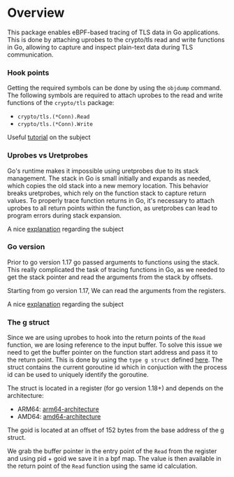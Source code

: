 # Overview

This package enables eBPF-based tracing of TLS data in Go applications.
This is done by attaching uprobes to the crypto/tls read and write functions in Go, allowing to capture and inspect plain-text data during TLS communication.

### Hook points

Getting the required symbols can be done by using the `objdump` command. The following symbols are required to attach uprobes to the read and write functions of the `crypto/tls` package:

- `crypto/tls.(*Conn).Read`
- `crypto/tls.(*Conn).Write`

Useful [tutorial](https://www.grant.pizza/blog/tracing-go-functions-with-ebpf-part-1/) on the subject

### Uprobes vs Uretprobes

Go's runtime makes it impossible using uretprobes due to its stack management.
The stack in Go is small initially and expands as needed, which copies the old
stack into a new memory location. This behavior breaks uretprobes, which rely
on the function stack to capture return values. To properly trace function
returns in Go, it's necessary to attach uprobes to all return points within
the function, as uretprobes can lead to program errors during stack expansion.

A nice [explanation](https://blog.0x74696d.com/posts/challenges-of-bpf-tracing-go/) regarding the subject

### Go version

Prior to go version 1.17 go passed arguments to functions using the stack.
This really complicated the task of tracing functions in Go, as we needed to
get the stack pointer and read the arguments from the stack by offsets.

Starting from go version 1.17, We can read the arguments from the registers.

A nice [explanation](https://blog.0x74696d.com/posts/challenges-of-bpf-tracing-go/) regarding the subject

### The g struct

Since we are using uprobes to hook into the return points of the `Read` function,
we are losing reference to the input buffer. To solve this issue we need to get
the buffer pointer on the function start address and pass it to the return point.
This is done by using the `type g struct` defined [here](https://github.com/golang/go/blob/master/src/runtime/runtime2.go).
The struct contains the current goroutine id which in conjuction with the process id
can be used to uniquely identify the goroutine.

The struct is located in a register (for go version 1.18+) and depends on the
architecture:

- ARM64: [arm64-architecture](https://go.googlesource.com/go/+/refs/heads/master/src/cmd/compile/abi-internal.md#arm64-architecture)
- AMD64: [amd64-architecture](https://go.googlesource.com/go/+/refs/heads/master/src/cmd/compile/abi-internal.md#amd64-architecture)

The goid is located at an offset of 152 bytes from the base address of the g struct.

We grab the buffer pointer in the entry point of the `Read` from the register
and using pid + goid we save it in a bpf map. The value is then available in the return
point of the `Read` function using the same id calculation.
